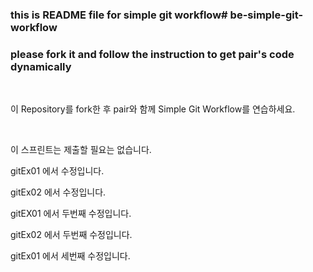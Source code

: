 ### this is README file for simple git workflow# be-simple-git-workflow

### please fork it and follow the instruction to get pair's code dynamically

<br />

이 Repository를 fork한 후 pair와 함께 Simple Git Workflow를 연습하세요.

<br />

이 스프린트는 제출할 필요는 없습니다.

gitEx01 에서 수정입니다.

gitEx02 에서 수정입니다.

gitEX01 에서 두번째 수정입니다.


gitEx02 에서 두번째 수정입니다.





gitEx01 에서 세번째 수정입니다.
